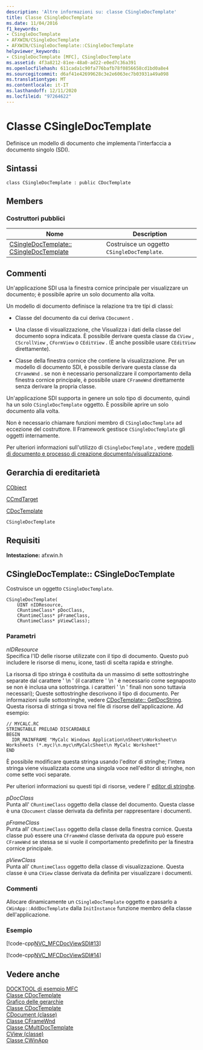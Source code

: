 ```yaml
---
description: 'Altre informazioni su: classe CSingleDocTemplate'
title: Classe CSingleDocTemplate
ms.date: 11/04/2016
f1_keywords:
- CSingleDocTemplate
- AFXWIN/CSingleDocTemplate
- AFXWIN/CSingleDocTemplate::CSingleDocTemplate
helpviewer_keywords:
- CSingleDocTemplate [MFC], CSingleDocTemplate
ms.assetid: 4f3a8212-81ee-48a0-ad22-e0ed7c36a391
ms.openlocfilehash: 611cada1c90fa776bafb78f0856658cd1bd0a8e4
ms.sourcegitcommit: d6af41e42699628c3e2e6063ec7b03931a49a098
ms.translationtype: MT
ms.contentlocale: it-IT
ms.lasthandoff: 12/11/2020
ms.locfileid: "97264622"
---
```

# <a name="csingledoctemplate-class"></a>Classe CSingleDocTemplate

Definisce un modello di documento che implementa l'interfaccia a documento singolo (SDI).

## <a name="syntax"></a>Sintassi

```
class CSingleDocTemplate : public CDocTemplate
```

## <a name="members"></a>Members

### <a name="public-constructors"></a>Costruttori pubblici

|Nome|Description|
|----------|-----------------|
|[CSingleDocTemplate:: CSingleDocTemplate](#csingledoctemplate)|Costruisce un oggetto `CSingleDocTemplate`.|

## <a name="remarks"></a>Commenti

Un'applicazione SDI usa la finestra cornice principale per visualizzare un documento; è possibile aprire un solo documento alla volta.

Un modello di documento definisce la relazione tra tre tipi di classi:

- Classe del documento da cui deriva `CDocument` .

- Una classe di visualizzazione, che Visualizza i dati della classe del documento sopra indicata. È possibile derivare questa classe da `CView` , `CScrollView` , `CFormView` o `CEditView` . (È anche possibile usare `CEditView` direttamente).

- Classe della finestra cornice che contiene la visualizzazione. Per un modello di documento SDI, è possibile derivare questa classe da `CFrameWnd` . se non è necessario personalizzare il comportamento della finestra cornice principale, è possibile usare `CFrameWnd` direttamente senza derivare la propria classe.

Un'applicazione SDI supporta in genere un solo tipo di documento, quindi ha un solo `CSingleDocTemplate` oggetto. È possibile aprire un solo documento alla volta.

Non è necessario chiamare funzioni membro di `CSingleDocTemplate` ad eccezione del costruttore. Il Framework gestisce `CSingleDocTemplate` gli oggetti internamente.

Per ulteriori informazioni sull'utilizzo di `CSingleDocTemplate` , vedere [modelli di documento e processo di creazione documento/visualizzazione](../../mfc/document-templates-and-the-document-view-creation-process.md).

## <a name="inheritance-hierarchy"></a>Gerarchia di ereditarietà

[CObject](../../mfc/reference/cobject-class.md)

[CCmdTarget](../../mfc/reference/ccmdtarget-class.md)

[CDocTemplate](../../mfc/reference/cdoctemplate-class.md)

`CSingleDocTemplate`

## <a name="requirements"></a>Requisiti

**Intestazione:** afxwin.h

## <a name="csingledoctemplatecsingledoctemplate"></a><a name="csingledoctemplate"></a> CSingleDocTemplate:: CSingleDocTemplate

Costruisce un oggetto `CSingleDocTemplate`.

```
CSingleDocTemplate(
    UINT nIDResource,
    CRuntimeClass* pDocClass,
    CRuntimeClass* pFrameClass,
    CRuntimeClass* pViewClass);
```

### <a name="parameters"></a>Parametri

*nIDResource*<br/>
Specifica l'ID delle risorse utilizzate con il tipo di documento. Questo può includere le risorse di menu, icone, tasti di scelta rapida e stringhe.

La risorsa di tipo stringa è costituita da un massimo di sette sottostringhe separate dal carattere ' \n ' (il carattere ' \n ' è necessario come segnaposto se non è inclusa una sottostringa. i caratteri ' \n ' finali non sono tuttavia necessari); Queste sottostringhe descrivono il tipo di documento. Per informazioni sulle sottostringhe, vedere [CDocTemplate:: GetDocString](../../mfc/reference/cdoctemplate-class.md#getdocstring). Questa risorsa di stringa si trova nel file di risorse dell'applicazione. Ad esempio:

```RC
// MYCALC.RC
STRINGTABLE PRELOAD DISCARDABLE
BEGIN
  IDR_MAINFRAME "MyCalc Windows Application\nSheet\nWorksheet\n Worksheets (*.myc)\n.myc\nMyCalcSheet\n MyCalc Worksheet"
END
```

È possibile modificare questa stringa usando l'editor di stringhe; l'intera stringa viene visualizzata come una singola voce nell'editor di stringhe, non come sette voci separate.

Per ulteriori informazioni su questi tipi di risorse, vedere l' [editor di stringhe](../../windows/string-editor.md).

*pDocClass*<br/>
Punta all' `CRuntimeClass` oggetto della classe del documento. Questa classe è una `CDocument` classe derivata da definita per rappresentare i documenti.

*pFrameClass*<br/>
Punta all' `CRuntimeClass` oggetto della classe della finestra cornice. Questa classe può essere una `CFrameWnd` classe derivata da oppure può essere `CFrameWnd` se stessa se si vuole il comportamento predefinito per la finestra cornice principale.

*pViewClass*<br/>
Punta all' `CRuntimeClass` oggetto della classe di visualizzazione. Questa classe è una `CView` classe derivata da definita per visualizzare i documenti.

### <a name="remarks"></a>Commenti

Allocare dinamicamente un `CSingleDocTemplate` oggetto e passarlo a `CWinApp::AddDocTemplate` dalla `InitInstance` funzione membro della classe dell'applicazione.

### <a name="example"></a>Esempio

[!code-cpp[NVC_MFCDocViewSDI#13](../../mfc/codesnippet/cpp/csingledoctemplate-class_1.cpp)]

[!code-cpp[NVC_MFCDocViewSDI#14](../../mfc/codesnippet/cpp/csingledoctemplate-class_2.cpp)]

## <a name="see-also"></a>Vedere anche

[DOCKTOOL di esempio MFC](../../overview/visual-cpp-samples.md)<br/>
[Classe CDocTemplate](../../mfc/reference/cdoctemplate-class.md)<br/>
[Grafico delle gerarchie](../../mfc/hierarchy-chart.md)<br/>
[Classe CDocTemplate](../../mfc/reference/cdoctemplate-class.md)<br/>
[CDocument (classe)](../../mfc/reference/cdocument-class.md)<br/>
[Classe CFrameWnd](../../mfc/reference/cframewnd-class.md)<br/>
[Classe CMultiDocTemplate](../../mfc/reference/cmultidoctemplate-class.md)<br/>
[CView (classe)](../../mfc/reference/cview-class.md)<br/>
[Classe CWinApp](../../mfc/reference/cwinapp-class.md)
